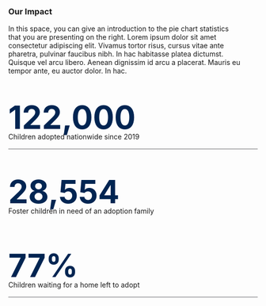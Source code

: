 <style>
  .impact-number{
    font-family: $title-font;
    font-size: 2.5rem;
    line-height: 2.75rem;
    font-weight: 700;
    margin: 0 0 0.5rem 0;
  }
</style>

<div class="grid-container campaign-impact">
  <div class="grid-row grid-gap-lg">
    <div class="tablet:grid-col" style="margin-top: 2rem;">
        <h3>Our Impact</h3>
        <p style="margin-right: 2rem;">In this space, you can give an introduction to the pie chart statistics that you are presenting on the right. Lorem ipsum dolor sit amet consectetur adipiscing elit. Vivamus tortor risus, cursus vitae ante pharetra, pulvinar faucibus nibh. In hac habitasse platea dictumst. Quisque vel arcu libero. Aenean dignissim id arcu a placerat. Mauris eu tempor ante, eu auctor dolor. In hac. </p>
    </div>
    <div class="tablet:grid-col">
      <div class="grid-row" style="
        margin-top: 4rem;
        border-bottom: 1px solid #6D6E71;
        padding-bottom: 1rem;">
        <div class="impact-number grid-col" style="
          font-size: 4rem;
          color: #002552;">
          122,000
        </div>
        <div class="grid-col">Children adopted nationwide since 2019</div>
      </div>
      <div class="grid-row" style="
        margin-top: 4rem;
        padding-bottom: 1rem;">
        <div class="impact-number grid-col" style="
          font-size: 4rem;
          color: #002552;">
          28,554
        </div>
        <div class="grid-col">Foster children in need of an adoption family</div>
      </div>
      <div class="grid-row" style="
        margin-top: 4rem;
        border-bottom: 1px solid #6D6E71;
        padding-bottom: 1rem;">
        <div class="impact-number grid-col" style="
          font-size: 4rem;
          color: #002552;">
          77%
        </div>
        <div class="grid-col">Children waiting for a home left to adopt</div>
      </div>
    </div>
  </div>
</div>